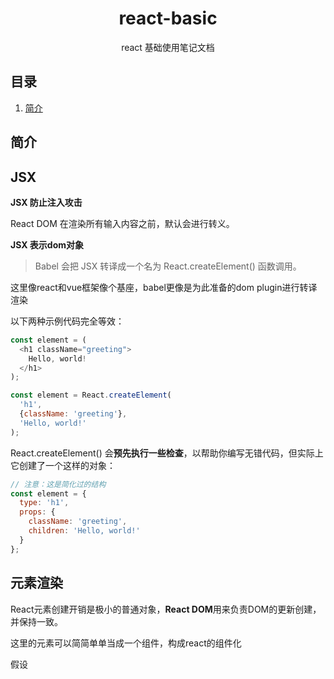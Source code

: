 <div align="center">
  <h1>react-basic</h1>
  <p>react 基础使用笔记文档</p>
</div>

## 目录

1. [简介](#简介)


## 简介

## JSX

**JSX 防止注入攻击**

React DOM 在渲染所有输入内容之前，默认会进行转义。

**JSX 表示dom对象**
> Babel 会把 JSX 转译成一个名为 React.createElement() 函数调用。

这里像react和vue框架像个基座，babel更像是为此准备的dom plugin进行转译渲染

以下两种示例代码完全等效：

```js
const element = (
  <h1 className="greeting">
    Hello, world!
  </h1>
);
```

```js
const element = React.createElement(
  'h1',
  {className: 'greeting'},
  'Hello, world!'
);
```

React.createElement() 会**预先执行一些检查**，以帮助你编写无错代码，但实际上它创建了一个这样的对象：

```js
// 注意：这是简化过的结构
const element = {
  type: 'h1',
  props: {
    className: 'greeting',
    children: 'Hello, world!'
  }
};
```

## 元素渲染

React元素创建开销是极小的普通对象，**React DOM**用来负责DOM的更新创建，并保持一致。

这里的元素可以简简单单当成一个组件，构成react的组件化

假设
